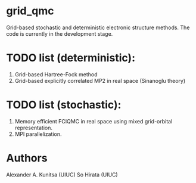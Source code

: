 # grid_qmc

Grid-based stochastic and deterministic electronic structure methods. The code is currently in the development stage.

# TODO list (deterministic):
1. Grid-based Hartree-Fock method
2. Grid-based explicitly correlated MP2 in real space (Sinanoglu theory)

# TODO list (stochastic):
1. Memory efficient FCIQMC in real space using mixed grid-orbital representation.
2. MPI parallelization.

# Authors 

Alexander A. Kunitsa (UIUC)
So Hirata            (UIUC)
